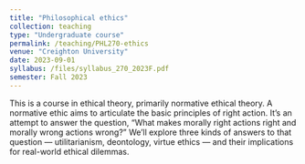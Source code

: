 ```yaml
---
title: "Philosophical ethics"
collection: teaching
type: "Undergraduate course"
permalink: /teaching/PHL270-ethics
venue: "Creighton University"
date: 2023-09-01
syllabus: /files/syllabus_270_2023F.pdf
semester: Fall 2023
---
```


This is a course in ethical theory, primarily normative ethical theory. A normative ethic aims to articulate the basic principles of right action. It’s an attempt to answer the question, “What makes morally right actions right and morally wrong actions wrong?” We’ll explore three kinds of answers to that question — utilitarianism, deontology, virtue ethics — and their implications for real-world ethical dilemmas.